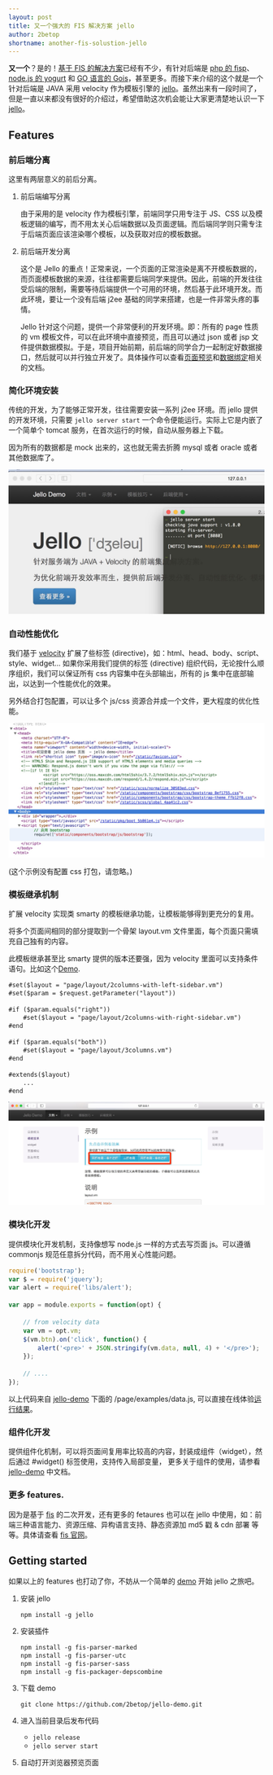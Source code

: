 ```yaml
---
layout: post
title: 又一个强大的 FIS 解决方案 jello
author: 2betop
shortname: another-fis-solustion-jello
---
```


**又一个**？是的！[基于 FIS 的解决方案](http://oak.baidu.com/)已经有不少，有针对后端是 [php 的 fisp](http://oak.baidu.com/docs/fis-plus)、[node.js 的 yogurt](http://oak.baidu.com/docs/yogurt) 和 [GO 语言的 Gois](http://oak.baidu.com/docs/gois)，甚至更多。而接下来介绍的这个就是一个针对后端是 JAVA 采用 velocity 作为模板引擎的 [jello](https://github.com/fex-team/jello)。虽然出来有一段时间了，但是一直以来都没有很好的介绍过，希望借助这次机会能让大家更清楚地认识一下 [jello](https://github.com/fex-team/jello)。

## Features

### 前后端分离

这里有两层意义的前后分离。

1. 前后端编写分离

    由于采用的是 velocity 作为模板引擎，前端同学只用专注于 JS、CSS 以及模板逻辑的编写，而不用太关心后端数据以及页面逻辑。而后端同学则只需专注于后端页面应该渲染哪个模板，以及获取对应的模板数据。
2. 前后端开发分离

    这个是 Jello 的重点！正常来说，一个页面的正常渲染是离不开模板数据的，而页面模板数据的来源，往往都需要后端同学来提供。因此，前端的开发往往受后端的限制，需要等待后端提供一个可用的环境，然后基于此环境开发。而此环境，要让一个没有后端 j2ee 基础的同学来搭建，也是一件非常头疼的事情。

    Jello 针对这个问题，提供一个非常便利的开发环境。即：所有的 page 性质的 vm 模板文件，可以在此环境中直接预览，而且可以通过 json 或者 jsp 文件提供数据模拟。于是，项目开始前期，前后端的同学合力一起制定好数据接口，然后就可以并行独立开发了。具体操作可以查看[页面预览](http://106.186.23.103:8080/doc/rewrite)和[数据绑定](http://106.186.23.103:8080/doc/binding)相关的文档。

### 简化环境安装

传统的开发，为了能够正常开发，往往需要安装一系列 j2ee 环境。而 jello 提供的开发环境，只需要 `jello server start` 一个命令便能运行。实际上它是内嵌了一个简单个 tomcat 服务，在首次运行的时候，自动从服务器上下载。

因为所有的数据都是 mock 出来的，这也就无需去折腾 mysql 或者 oracle 或者其他数据库了。

![image2](/img/another-fis-solusition-jello/image2.png)

### 自动性能优化

我们基于 [velocity](http://velocity.apache.org/) 扩展了些标签 (directive)，如：html、head、body、script、style、widget... 如果你采用我们提供的标签 (directive) 组织代码，无论按什么顺序组织，我们可以保证所有 css 内容集中在头部输出，所有的 js 集中在底部输出，以达到一个性能优化的效果。

另外结合打包配置，可以让多个 js/css 资源合并成一个文件，更大程度的优化性能。

![image1](/img/another-fis-solusition-jello/image1.png)

(这个示例没有配置 css  打包，请忽略。)

### 模板继承机制

扩展 velocity 实现类 smarty 的模板继承功能，让模板能够得到更充分的复用。

将多个页面间相同的部分提取到一个骨架 layout.vm 文件里面，每个页面只需填充自己独有的内容。

此模板继承甚至比 smarty 提供的版本还要强，因为 velocity 里面可以支持条件语句。比如这个[Demo](http://106.186.23.103:8080/doc/layout).

```velocity
#set($layout = "page/layout/2columns-with-left-sidebar.vm")
#set($param = $request.getParameter("layout"))

#if ($param.equals("right"))
    #set($layout = "page/layout/2columns-with-right-sidebar.vm")
#end

#if ($param.equals("both"))
    #set($layout = "page/layout/3columns.vm")
#end

#extends($layout)
    ...
#end
```

![image3](/img/another-fis-solusition-jello/image3.png)

### 模块化开发

提供模块化开发机制，支持像想写 node.js 一样的方式去写页面 js。可以遵循 commonjs 规范任意拆分代码，而不用关心性能问题。

```javascript
require('bootstrap');
var $ = require('jquery');
var alert = require('libs/alert');

var app = module.exports = function(opt) {

    // from velocity data
    var vm = opt.vm;
    $(vm.btn).on('click', function() {
        alert('<pre>' + JSON.stringify(vm.data, null, 4) + '</pre>');
    });

    // ....
});
```

以上代码来自 [jello-demo](https://github.com/2betop/jello-demo) 下面的 /page/examples/data.js, 可以直接在线体验[运行结果](http://106.186.23.103:8080/examples/data)。

### 组件化开发

提供组件化机制，可以将页面间复用率比较高的内容，封装成组件（widget），然后通过 #widget() 标签使用，支持传入局部变量， 更多关于组件的使用，请参看[jello-demo](http://106.186.23.103:8080/doc/widget) 中文档。

### 更多 features.

因为是基于 [fis](http://fis.baidu.com/) 的二次开发，还有更多的 fetaures 也可以在 jello 中使用，如：前端三种语言能力、资源压缩、异构语言支持、静态资源加 md5 戳 & cdn 部署 等等。具体请查看 [fis 官网](http://fis.baidu.com/)。

## Getting started

如果以上的 features 也打动了你，不妨从一个简单的 [demo](http://106.186.23.103:8080/doc/widget) 开始 jello 之旅吧。

1. 安装 jello

    ```
    npm install -g jello
    ```
2. 安装插件

    ```
    npm install -g fis-parser-marked
    npm install -g fis-parser-utc
    npm install -g fis-parser-sass
    npm install -g fis-packager-depscombine
    ```
3.  下载  demo

    ```
    git clone https://github.com/2betop/jello-demo.git

    ```
4. 进入当前目录后发布代码
    * `jello release`
    * `jello server start`
    
4. 自动打开浏览器预览页面
